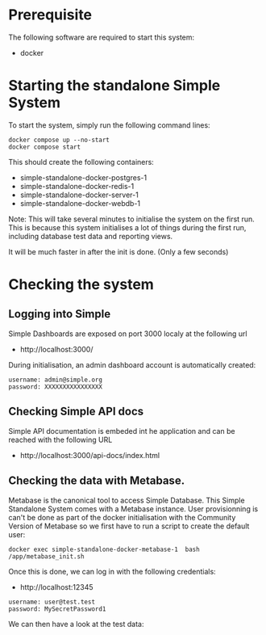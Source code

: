 # Prerequisite

The following software are required to start this system:
- docker


# Starting the standalone Simple System
To start the system, simply run the following command lines:

```shell
docker compose up --no-start
docker compose start
```

This should create the following containers:
- simple-standalone-docker-postgres-1
- simple-standalone-docker-redis-1
- simple-standalone-docker-server-1
- simple-standalone-docker-webdb-1


Note: This will take several minutes to initialise the system on the first run. 
This is because this system initialises a lot of things during the first run, including database test data 
and reporting views.

It will be much faster in after the init is done. (Only a few seconds)

# Checking the system

## Logging into Simple

Simple Dashboards are exposed on port 3000 localy at the following url
- http://localhost:3000/

During initialisation, an admin dashboard account is automatically created:
```
username: admin@simple.org
password: XXXXXXXXXXXXXXXX
```

## Checking Simple API docs

Simple API documentation is embeded int he application and can be reached with the following URL
- http://localhost:3000/api-docs/index.html


## Checking the data with Metabase.

Metabase is the canonical tool to access Simple Database. This Simple Standalone System comes with a Metabase instance. User provisionning is can't be done as part of the docker initialisation with the Community Version of Metabase so we first have to run a script to create the default user:

```
docker exec simple-standalone-docker-metabase-1  bash /app/metabase_init.sh
```

Once this is done, we can log  in with the following credentials:
- http://localhost:12345
```
username: user@test.test
password: MySecretPassword1
```

We can then have a look at the test data:



